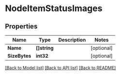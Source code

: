 # NodeItemStatusImages

## Properties

Name | Type | Description | Notes
------------ | ------------- | ------------- | -------------
**Name** | **[]string** |  | [optional] 
**SizeBytes** | **int32** |  | [optional] 

[[Back to Model list]](../README.md#documentation-for-models) [[Back to API list]](../README.md#documentation-for-api-endpoints) [[Back to README]](../README.md)


